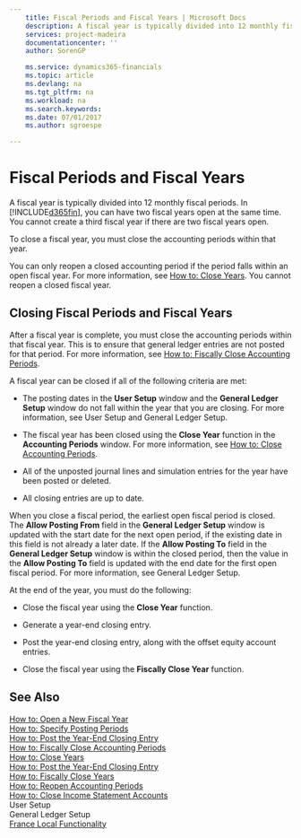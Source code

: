 ```yaml
---
    title: Fiscal Periods and Fiscal Years | Microsoft Docs
    description: A fiscal year is typically divided into 12 monthly fiscal periods. In [!INCLUDE[d365fin](../../includes/d365fin_md.md)], you can have two fiscal years open at the same time. You cannot create a third fiscal year if there are two fiscal years open.
    services: project-madeira
    documentationcenter: ''
    author: SorenGP

    ms.service: dynamics365-financials
    ms.topic: article
    ms.devlang: na
    ms.tgt_pltfrm: na
    ms.workload: na
    ms.search.keywords:
    ms.date: 07/01/2017
    ms.author: sgroespe

---
```

# Fiscal Periods and Fiscal Years
A fiscal year is typically divided into 12 monthly fiscal periods. In [!INCLUDE[d365fin](../../includes/d365fin_md.md)], you can have two fiscal years open at the same time. You cannot create a third fiscal year if there are two fiscal years open.  
  
 To close a fiscal year, you must close the accounting periods within that year.  
  
 You can only reopen a closed accounting period if the period falls within an open fiscal year. For more information, see [How to: Close Years](how-to-close-years.md). You cannot reopen a closed fiscal year.  
  
## Closing Fiscal Periods and Fiscal Years  
 After a fiscal year is complete, you must close the accounting periods within that fiscal year. This is to ensure that general ledger entries are not posted for that period. For more information, see [How to: Fiscally Close Accounting Periods](how-to-fiscally-close-years.md).  
  
 A fiscal year can be closed if all of the following criteria are met:  
  
-   The posting dates in the **User Setup** window and the **General Ledger Setup** window do not fall within the year that you are closing. For more information, see User Setup and General Ledger Setup.  
  
-   The fiscal year has been closed using the **Close Year** function in the **Accounting Periods** window. For more information, see [How to: Close Accounting Periods](how-to-close-accounting-periods.md).  
  
-   All of the unposted journal lines and simulation entries for the year have been posted or deleted.  
  
-   All closing entries are up to date.  
  
 When you close a fiscal period, the earliest open fiscal period is closed. The **Allow Posting From** field in the **General Ledger Setup** window is updated with the start date for the next open period, if the existing date in this field is not already a later date. If the **Allow Posting To** field in the **General Ledger Setup** window is within the closed period, then the value in the **Allow Posting To** field is updated with the end date for the first open fiscal period. For more information, see General Ledger Setup.  
  
 At the end of the year, you must do the following:  
  
-   Close the fiscal year using the **Close Year** function.  
  
-   Generate a year-end closing entry.  
  
-   Post the year-end closing entry, along with the offset equity account entries.  
  
-   Close the fiscal year using the **Fiscally Close Year** function.  
  
## See Also  
 [How to: Open a New Fiscal Year](how-to-open-a-new-fiscal-year.md)   
 [How to: Specify Posting Periods](how-to-specify-posting-periods.md)   
 [How to: Post the Year-End Closing Entry](how-to-post-the-year-end-closing-entry.md)   
 [How to: Fiscally Close Accounting Periods](how-to-fiscally-close-accounting-periods.md)   
 [How to: Close Years](how-to-close-years.md)   
 [How to: Post the Year-End Closing Entry](how-to-post-the-year-end-closing-entry.md)   
 [How to: Fiscally Close Years](how-to-fiscally-close-years.md)   
 [How to: Reopen Accounting Periods](how-to-reopen-accounting-periods.md)   
 [How to: Close Income Statement Accounts](how-to-close-income-statement-accounts.md)   
 User Setup   
 General Ledger Setup   
 [France Local Functionality](france-local-functionality.md)